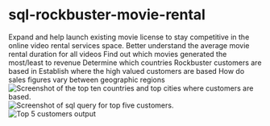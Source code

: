 # sql-rockbuster-movie-rental
Expand and help launch existing movie license to stay competitive in the online video rental services space.
Better understand the average movie rental duration for all videos
Find out which movies generated the most/least to revenue
Determine which countries Rockbuster customers are based in
Establish where the high valued customers are based
How do sales figures vary between geographic regions
![Screenshot of the top ten countries and top cities where customers are based.](https://github.com/Rich-Brad/sql-rockbuster-movie-rental/assets/150104364/025c240b-7e19-4830-86f6-71eda0454695)
![Screenshot of sql query for top five customers](https://github.com/Rich-Brad/sql-rockbuster-movie-rental/assets/150104364/e2108aa6-aafa-407a-a914-1f4d9f925d47).
![Top 5 customers output](https://github.com/Rich-Brad/sql-rockbuster-movie-rental/assets/150104364/76c77892-9848-4198-91f2-7949c170242f)




